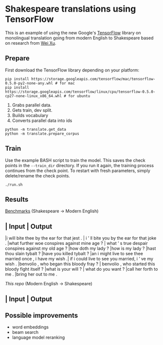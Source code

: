 # Shakespeare translations using TensorFlow

This is an example of using the new Google's [TensorFlow](https://github.com/tensorflow/tensorflow) library on
monolingual translation going from modern English to Shakespeare based on research from 
[Wei Xu](https://github.com/cocoxu/Shakespeare).

## Prepare

First download the TensorFlow library depending on your platform:

```
pip install https://storage.googleapis.com/tensorflow/mac/tensorflow-0.5.0-py2-none-any.whl # for mac
pip install https://storage.googleapis.com/tensorflow/linux/cpu/tensorflow-0.5.0-cp27-none-linux_x86_64.whl # for ubuntu
```

1. Grabs parallel data.
2. Gets train, dev split.
3. Builds vocabulary
4. Converts parallel data into ids

```
python -m translate.get_data
python -m translate.prepare_corpus
```

## Train

Use the example BASH script to train the model. This saves the check points in the `--train_dir` directory.
If you run it again, the training process continues from the check point. To restart with fresh parameters,
simply delete/rename the check points.

```
./run.sh
```

## Results

[Benchmarks](http://aclweb.org/anthology/C/C12/C12-1177.pdf) (Shakespeare -> Modern English)

| Input | Output
-----
|i will bite thee by the ear for that jest . | i ’ ll bite you by the ear for that joke .
|what further woe conspires against mine age ? | what ’ s true despair conspires against my old age ?
|how doth my lady ? |how is my lady ?
|hast thou slain tybalt ? |have you killed tybalt ?
|an i might live to see thee married once , i have my wish .| if i could live to see you married, i ’ ve my wish .
|benvolio , who began this bloody fray ? | benvolio , who started this bloody fight itself ?
|what is your will ? | what do you want ? 
|call her forth to me . |bring her out to me .

*This repo* (Modern English -> Shakespeare)

| Input | Output
-----


## Possible improvements

- word embeddings
- beam search
- language model reranking